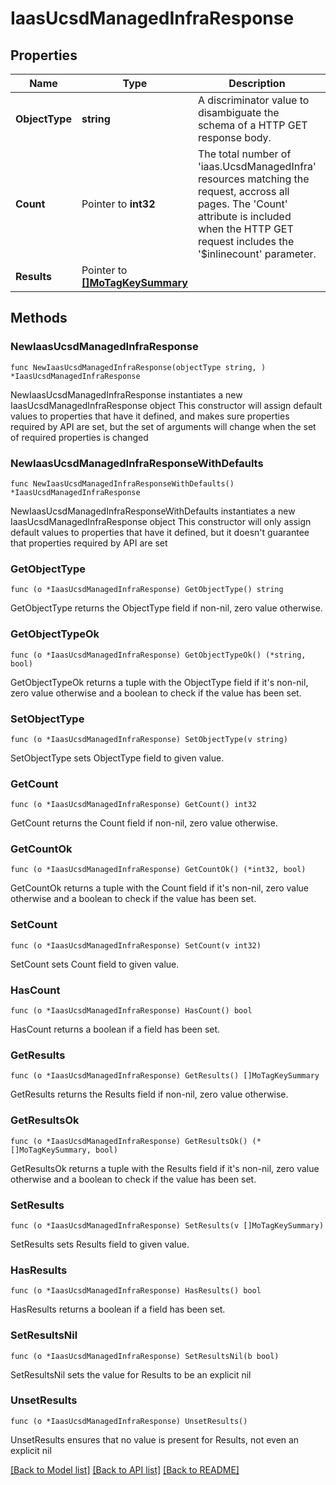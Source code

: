 # IaasUcsdManagedInfraResponse

## Properties

Name | Type | Description | Notes
------------ | ------------- | ------------- | -------------
**ObjectType** | **string** | A discriminator value to disambiguate the schema of a HTTP GET response body. | 
**Count** | Pointer to **int32** | The total number of &#39;iaas.UcsdManagedInfra&#39; resources matching the request, accross all pages. The &#39;Count&#39; attribute is included when the HTTP GET request includes the &#39;$inlinecount&#39; parameter. | [optional] 
**Results** | Pointer to [**[]MoTagKeySummary**](mo.TagKeySummary.md) |  | [optional] 

## Methods

### NewIaasUcsdManagedInfraResponse

`func NewIaasUcsdManagedInfraResponse(objectType string, ) *IaasUcsdManagedInfraResponse`

NewIaasUcsdManagedInfraResponse instantiates a new IaasUcsdManagedInfraResponse object
This constructor will assign default values to properties that have it defined,
and makes sure properties required by API are set, but the set of arguments
will change when the set of required properties is changed

### NewIaasUcsdManagedInfraResponseWithDefaults

`func NewIaasUcsdManagedInfraResponseWithDefaults() *IaasUcsdManagedInfraResponse`

NewIaasUcsdManagedInfraResponseWithDefaults instantiates a new IaasUcsdManagedInfraResponse object
This constructor will only assign default values to properties that have it defined,
but it doesn't guarantee that properties required by API are set

### GetObjectType

`func (o *IaasUcsdManagedInfraResponse) GetObjectType() string`

GetObjectType returns the ObjectType field if non-nil, zero value otherwise.

### GetObjectTypeOk

`func (o *IaasUcsdManagedInfraResponse) GetObjectTypeOk() (*string, bool)`

GetObjectTypeOk returns a tuple with the ObjectType field if it's non-nil, zero value otherwise
and a boolean to check if the value has been set.

### SetObjectType

`func (o *IaasUcsdManagedInfraResponse) SetObjectType(v string)`

SetObjectType sets ObjectType field to given value.


### GetCount

`func (o *IaasUcsdManagedInfraResponse) GetCount() int32`

GetCount returns the Count field if non-nil, zero value otherwise.

### GetCountOk

`func (o *IaasUcsdManagedInfraResponse) GetCountOk() (*int32, bool)`

GetCountOk returns a tuple with the Count field if it's non-nil, zero value otherwise
and a boolean to check if the value has been set.

### SetCount

`func (o *IaasUcsdManagedInfraResponse) SetCount(v int32)`

SetCount sets Count field to given value.

### HasCount

`func (o *IaasUcsdManagedInfraResponse) HasCount() bool`

HasCount returns a boolean if a field has been set.

### GetResults

`func (o *IaasUcsdManagedInfraResponse) GetResults() []MoTagKeySummary`

GetResults returns the Results field if non-nil, zero value otherwise.

### GetResultsOk

`func (o *IaasUcsdManagedInfraResponse) GetResultsOk() (*[]MoTagKeySummary, bool)`

GetResultsOk returns a tuple with the Results field if it's non-nil, zero value otherwise
and a boolean to check if the value has been set.

### SetResults

`func (o *IaasUcsdManagedInfraResponse) SetResults(v []MoTagKeySummary)`

SetResults sets Results field to given value.

### HasResults

`func (o *IaasUcsdManagedInfraResponse) HasResults() bool`

HasResults returns a boolean if a field has been set.

### SetResultsNil

`func (o *IaasUcsdManagedInfraResponse) SetResultsNil(b bool)`

 SetResultsNil sets the value for Results to be an explicit nil

### UnsetResults
`func (o *IaasUcsdManagedInfraResponse) UnsetResults()`

UnsetResults ensures that no value is present for Results, not even an explicit nil

[[Back to Model list]](../README.md#documentation-for-models) [[Back to API list]](../README.md#documentation-for-api-endpoints) [[Back to README]](../README.md)


